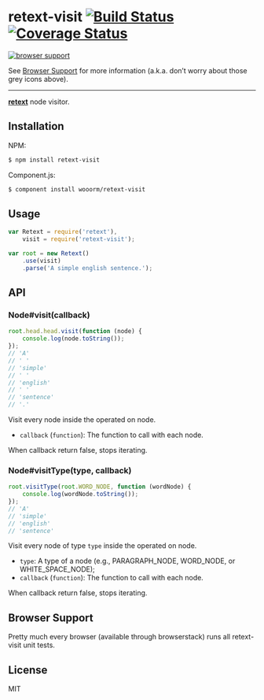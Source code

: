 # retext-visit [![Build Status](https://travis-ci.org/wooorm/retext-visit.svg?branch=master)](https://travis-ci.org/wooorm/retext-visit) [![Coverage Status](https://img.shields.io/coveralls/wooorm/retext-visit.svg)](https://coveralls.io/r/wooorm/retext-visit?branch=master)

[![browser support](https://ci.testling.com/wooorm/retext-visit.png) ](https://ci.testling.com/wooorm/retext-visit)

See [Browser Support](#browser-support) for more information (a.k.a. don’t worry about those grey icons above).

---

**[retext](https://github.com/wooorm/retext "Retext")** node visitor.

## Installation

NPM:
```sh
$ npm install retext-visit
```

Component.js:
```sh
$ component install wooorm/retext-visit
```

## Usage

```js
var Retext = require('retext'),
    visit = require('retext-visit');

var root = new Retext()
    .use(visit)
    .parse('A simple english sentence.');
```

## API

### Node#visit(callback)

```js
root.head.head.visit(function (node) {
    console.log(node.toString());
});
// 'A'
// ' '
// 'simple'
// ' '
// 'english'
// ' '
// 'sentence'
// '.'
```

Visit every node inside the operated on node.

- `callback` (`function`): The function to call with each node.

When callback return false, stops iterating.

### Node#visitType(type, callback)

```js
root.visitType(root.WORD_NODE, function (wordNode) {
    console.log(wordNode.toString());
});
// 'A'
// 'simple'
// 'english'
// 'sentence'
```

Visit every node of type `type` inside the operated on node.

- `type`: A type of a node (e.g., PARAGRAPH_NODE, WORD_NODE, or WHITE_SPACE_NODE);
- `callback` (`function`): The function to call with each node.

When callback return false, stops iterating.

## Browser Support
Pretty much every browser (available through browserstack) runs all retext-visit unit tests.

## License

  MIT
